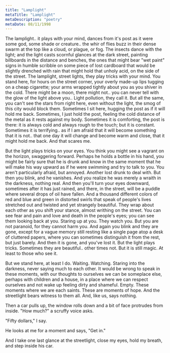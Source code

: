 ```yaml
---
title: "Lamplight"
metaTitle: "Lamplight"
metaDescription: "poetry"
metaDate: 08/11/1998
---
```


The lamplight.. it plays with your mind, dances from it's
post as it were some god, some shade or creature..
the whir of flies buzz in their dense swarm at the top
like a cloud, or plague, or fog. The insects dance with the
light; and the light casts scornful glances at the dark street,
painting billboards in the distance and benches, the ones
that might bear "wet paint" signs in humble scribble on
some piece of lost cardboard that would be slightly drenched
with rain that might hold that unholy acid, on the side of the
street. The lamplight, street lights, they play tricks with your
mind. You stand here, for hours on the street corner, your
overly made-up lips tugging on a cheap cigarette; your arms
wrapped tightly about you as you shiver in the cold. There
might be a moon, there might not.. you can never tell with the
glow of the light above you.. Light pollution, they call it.
But all the same, you can't see the stars from right here,
even without the light, the smog of this city would block them.
Sometimes I sit here, hugging the post as if it will hold me
back. Sometimes, I just hold the post, feeling the cold
distance of the metal as it rests against my body. Sometimes
it is comforting, the post is there: it is always cold and always
rough to the touch; but it is constant. Sometimes it is
terrifying.. as if I am afraid that it will become something that
it is not.. that one day it will change and become warm and
close, that it might hold me back. And that scares me.

But the light plays tricks on your eyes. You think you might
see a vagrant on the horizon, swaggering forward. Perhaps he
holds a bottle in his hand, you might be fairly sure that he is
drunk and know in the same moment that he will make his way
upward as if he were swimming and try to talk to you. You
aren't particularly afraid, but annoyed. Another lost drunk to deal
with. But then you blink, and he vanishes. And you realize he
was merely a wraith in the darkness, nothing real. And then you'll
turn your eyes downward, sometimes after it has just rained, and
there, in the street, will be a puddle where several drops of oil have
fallen. And a thousand different colors of red and blue and green in
distorted swirls that speak of people's lives stretched out and twisted
and yet strangely beautiful. They wrap about each other as you shift
your stance, almost writhing on the street. You can see fear and pain
and love and death in the people's eyes; you can see them looking
back at you. Staring up at you. They watch you. But you are not
paranoid, for they cannot harm you. And again you blink and they are
gone, except for a vague memory still resting like a single page atop
a desk of cluttered papers, where you can sometimes distinguish it
from the rest, but just barely. And then it is gone, and you've lost it.
But the light plays tricks. Sometimes they are beautiful.. other times
not. But it is still magic. At least to those who see it.

But we stand here, at least I do. Waiting. Watching. Staring
into the darkness, never saying much to each other. It would be
wrong to speak in these moments, with our thoughts to ourselves
we can be someplace else, perhaps with children and a house,
in a place where we can respect ourselves and not wake up feeling
dirty and shameful. Empty. These moments where we are each saints.
These are moments of hope. And the streetlight bears witness to
them all. And, like us, says nothing.

Then a car pulls up, the window rolls down and a bit of face
protrudes from inside. "How much?" a scruffy voice asks.

"Fifty dollars," I say.

He looks at me for a moment and says, "Get in."

And I take one last glance at the streetlight, close my eyes,
hold my breath, and step inside his car.
